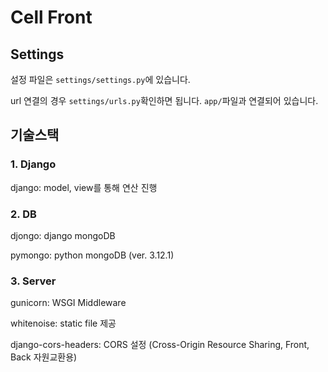 # Cell Front



## Settings

설정 파일은 `settings/settings.py`에 있습니다.

url 연결의 경우 `settings/urls.py`확인하면 됩니다. `app/`파일과 연결되어 있습니다.  



## 기술스택

### 1. Django

django: model, view를 통해 연산 진행



### 2. DB

djongo: django mongoDB

pymongo: python mongoDB (ver. 3.12.1)



### 3. Server

gunicorn: WSGI Middleware

whitenoise: static file 제공

django-cors-headers: CORS 설정 (Cross-Origin Resource Sharing, Front, Back 자원교환용)  
